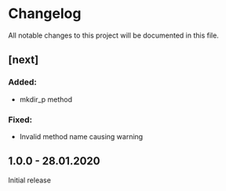 # Changelog
All notable changes to this project will be documented in this file.

## [next]

### Added:
* mkdir_p method

### Fixed:
* Invalid method name causing warning

## 1.0.0 - 28.01.2020

Initial release
